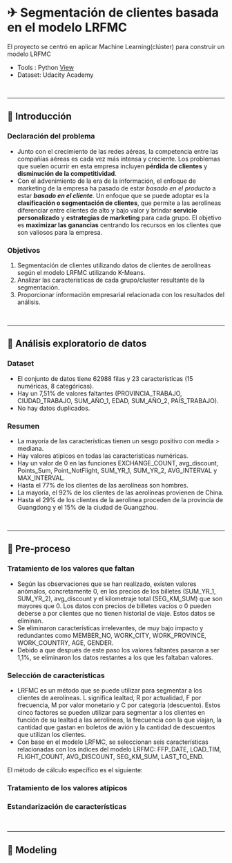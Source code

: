 # ✈ Segmentación de clientes basada en el modelo LRFMC
El proyecto se centró en aplicar Machine Learning(clúster) para construir un modelo LRFMC

- Tools : Python [View](https://github.com/litahu/Segmentaci-n-de-clientes---LRFMC/blob/main/airlines.ipynb) <br>
- Dataset: Udacity Academy 
<br>

---

## 📂 **Introducción**
### Declaración del problema 
- Junto con el crecimiento de las redes aéreas, la competencia entre las compañías aéreas es cada vez más intensa y creciente. Los problemas que suelen ocurrir en esta empresa incluyen **pérdida de clientes** y **disminución de la competitividad**. 
- Con el advenimiento de la era de la información, el enfoque de marketing de la empresa ha pasado de estar *basado en el producto* a estar ***basado en el cliente***. Un enfoque que se puede adoptar es la **clasificación o segmentación de clientes**, que permite a las aerolíneas diferenciar entre clientes de alto y bajo valor y brindar **servicio personalizado** y **estrategias de marketing** para cada grupo. El objetivo es **maximizar las ganancias** centrando los recursos en los clientes que son valiosos para la empresa.

### Objetivos
1. Segmentación de clientes utilizando datos de clientes de aerolíneas según el modelo LRFMC utilizando K-Means.<br>
2. Analizar las características de cada grupo/cluster resultante de la segmentación.<br>
3. Proporcionar información empresarial relacionada con los resultados del análisis.<br>
<br>

---

## 📂 **Análisis exploratorio de datos**
### Dataset
- El conjunto de datos tiene 62988 filas y 23 características (15 numéricas, 8 categóricas).
- Hay un 7,51% de valores faltantes (PROVINCIA_TRABAJO, CIUDAD_TRABAJO, SUM_AÑO_1, EDAD, SUM_AÑO_2, PAÍS_TRABAJO).
- No hay datos duplicados.

### Resumen
- La mayoría de las características tienen un sesgo positivo con media > mediana.
- Hay valores atípicos en todas las características numéricas.
- Hay un valor de 0 en las funciones EXCHANGE_COUNT, avg_discount, Points_Sum, Point_NotFlight, SUM_YR_1, SUM_YR_2, AVG_INTERVAL y MAX_INTERVAL.
- Hasta el 77% de los clientes de las aerolíneas son hombres.
- La mayoría, el 92% de los clientes de las aerolíneas provienen de China.
- Hasta el 29% de los clientes de la aerolínea proceden de la provincia de Guangdong y el 15% de la ciudad de Guangzhou.
<br>

---

## 📂 **Pre-proceso**
### Tratamiento de los valores que faltan
- Según las observaciones que se han realizado, existen valores anómalos, concretamente 0, en los precios de los billetes (SUM_YR_1, SUM_YR_2), avg_discount y el kilometraje total (SEG_KM_SUM) que son mayores que 0. Los datos con precios de billetes vacíos o 0 pueden deberse a por clientes que no tienen historial de viaje. Estos datos se eliminan.
- Se eliminaron características irrelevantes, de muy bajo impacto y redundantes como MEMBER_NO, WORK_CITY, WORK_PROVINCE, WORK_COUNTRY, AGE, GENDER.
- Debido a que después de este paso los valores faltantes pasaron a ser 1,1%, se eliminaron los datos restantes a los que les faltaban valores.

### Selección de características
- LRFMC es un método que se puede utilizar para segmentar a los clientes de aerolíneas. L significa lealtad, R por actualidad, F por frecuencia, M por valor monetario y C por categoría (descuento). Estos cinco factores se pueden utilizar para segmentar a los clientes en función de su lealtad a las aerolíneas, la frecuencia con la que viajan, la cantidad que gastan en boletos de avión y la cantidad de descuentos que utilizan los clientes.
- Con base en el modelo LRFMC, se seleccionan seis características relacionadas con los índices del modelo LRFMC: FFP_DATE, LOAD_TIM, FLIGHT_COUNT, AVG_DISCOUNT, SEG_KM_SUM, LAST_TO_END.<br>

El método de cálculo específico es el siguiente:

### Tratamiento de los valores atípicos

### Estandarización de características

<br>

---

## 📂 **Modeling**
